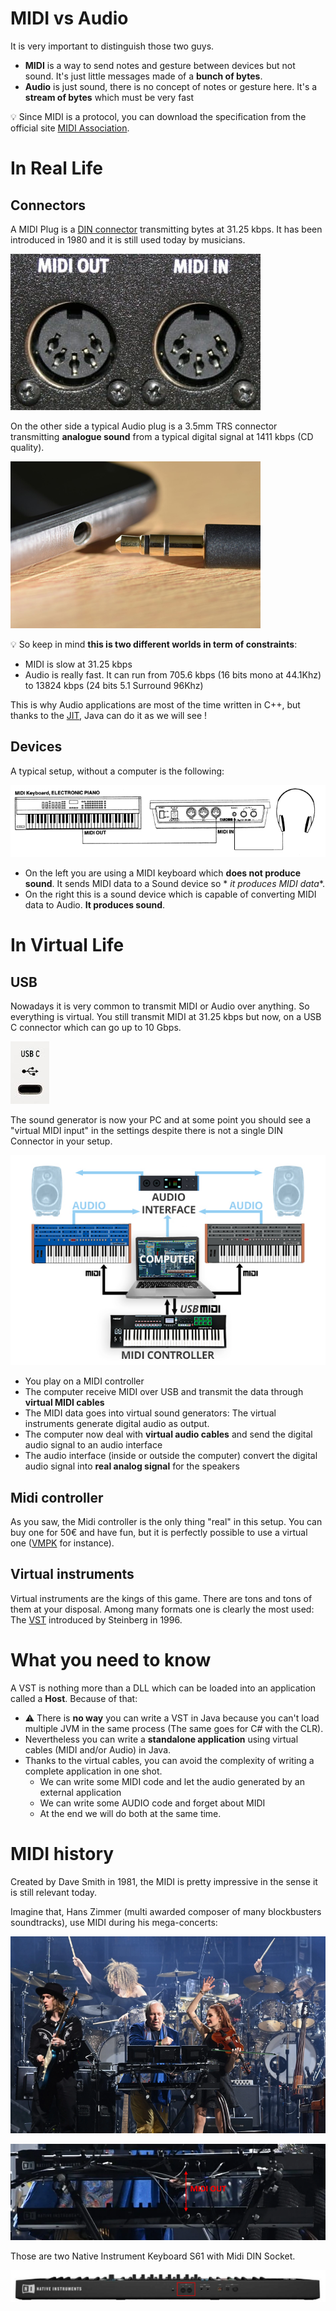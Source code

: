 # MIDI vs Audio

It is very important to distinguish those two guys.

- **MIDI** is a way to send notes and gesture between devices but not sound. It's just little messages made of a **bunch
  of bytes**.
- **Audio** is just sound, there is no concept of notes or gesture here. It's a **stream of bytes** which must be very
  fast

💡 Since MIDI is a protocol, you can download the specification from the official
site [MIDI Association](https://www.midi.org/).

# In Real Life

## Connectors

A MIDI Plug is a [DIN connector](https://en.wikipedia.org/wiki/DIN_connector) transmitting bytes at 31.25 kbps. It has
been introduced in 1980 and it is still used today by musicians.

![img](./assets/pasted+image+0.png)

On the other side a typical Audio plug is a 3.5mm TRS connector transmitting **analogue sound** from a typical digital
signal at 1411 kbps (CD quality).

![image-20230311112610660](./assets/image-20230311112610660.png)

💡 So keep in mind **this is two different worlds in term of constraints**:

- MIDI is slow at 31.25 kbps
- Audio is really fast. It can run from 705.6 kbps (16 bits mono at 44.1Khz) to 13824 kbps (24 bits 5.1 Surround 96Khz)

This is why Audio applications are most of the time written in C++, but thanks to
the [JIT](https://en.wikipedia.org/wiki/Just-in-time_compilation), Java can do it as we will see !

## Devices

A typical setup, without a computer is the following:

![image-20230311120218552](./assets/image-20230311120218552.png)

- On the left you are using a MIDI keyboard which **does not produce sound**. It sends MIDI data to a Sound device so *
  *it produces MIDI data**.
- On the right this is a sound device which is capable of converting MIDI data to Audio. **It produces sound**.

# In Virtual Life

## USB

Nowadays it is very common to transmit MIDI or Audio over anything. So everything is virtual. You still transmit MIDI at
31.25 kbps but now, on a USB C connector which can go up to 10 Gbps.

![image-20230311114739091](./assets/image-20230311114739091.png)

The sound generator is now your PC and at some point you should see a "virtual MIDI input" in the settings despite there
is not a single DIN Connector in your setup.

![img](./assets/MIDI_Setup_Example_Hybrid_Setup2.jpg)

- You play on a MIDI controller
- The computer receive MIDI over USB and transmit the data through **virtual MIDI cables**
- The MIDI data goes into virtual sound generators: The virtual instruments generate digital audio as output.
- The computer now deal with **virtual audio cables** and send the digital audio signal to an audio interface
- The audio interface (inside or outside the computer) convert the digital audio signal into **real analog signal** for
  the speakers

## Midi controller

As you saw, the Midi controller is the only thing "real" in this setup. You can buy one for 50€ and have fun, but it is
perfectly possible to use a virtual one ([VMPK](https://vmpk.sourceforge.io/) for instance).

## Virtual  instruments

Virtual instruments are the kings of this game. There are tons and tons of them at your disposal. Among many formats one
is clearly the most used: The [VST](https://en.wikipedia.org/wiki/Virtual_Studio_Technology) introduced by Steinberg in
1996.

# What you need to know

A VST is nothing more than a DLL which can be loaded into an application called a **Host**. Because of that:

- ⚠️ There is **no way** you can write a VST in Java because you can't load multiple JVM in the same process (The same
  goes for C# with the CLR).
- Nevertheless you can write a **standalone application** using virtual cables (MIDI and/or Audio) in Java.
- Thanks to the virtual cables, you can avoid the complexity of writing a complete application in one shot.
    - We can write some MIDI code and let the audio generated by an external application
    - We can write some AUDIO code and forget about MIDI
    - At the end we will do both at the same time.

# MIDI history

Created by Dave Smith in 1981, the MIDI is pretty impressive in the sense it is still relevant today.

Imagine that, Hans Zimmer (multi awarded composer of many blockbusters soundtracks), use MIDI during his mega-concerts:

![image-20230312110646083](./assets/image-20230312110646083.png)

![image-20230312110811428](./assets/image-20230312110811428.png)

Those are two Native Instrument Keyboard S61 with Midi DIN Socket.

![image-20230312111331996](./assets/image-20230312111331996.png)
